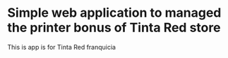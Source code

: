 # Simple web application to managed the printer bonus of Tinta Red store

This is app is for Tinta Red franquicia
